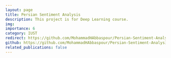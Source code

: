 ```yaml
---
layout: page
title: Persian Sentiment Analysis
description: This project is for Deep Learning course.
img:
importance: 6
category: IUST
redirect: https://github.com/MohammadHAbbaspour/Persian-Sentiment-Analysis
github: https://github.com/MohammadHAbbaspour/Persian-Sentiment-Analysis
related_publications: false
---
```

